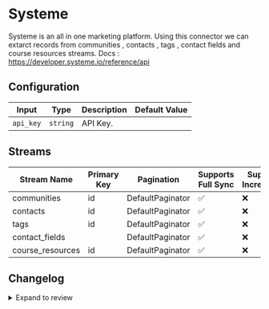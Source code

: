 # Systeme
Systeme is an all in one marketing platform.
Using this connector we can extarct records from communities , contacts , tags , contact fields and course resources streams.
Docs : https://developer.systeme.io/reference/api

## Configuration

| Input | Type | Description | Default Value |
|-------|------|-------------|---------------|
| `api_key` | `string` | API Key.  |  |

## Streams
| Stream Name | Primary Key | Pagination | Supports Full Sync | Supports Incremental |
|-------------|-------------|------------|---------------------|----------------------|
| communities | id | DefaultPaginator | ✅ |  ❌  |
| contacts | id | DefaultPaginator | ✅ |  ❌  |
| tags | id | DefaultPaginator | ✅ |  ❌  |
| contact_fields |  | DefaultPaginator | ✅ |  ❌  |
| course_resources | id | DefaultPaginator | ✅ |  ❌  |

## Changelog

<details>
  <summary>Expand to review</summary>

| Version          | Date              | Pull Request | Subject        |
|------------------|-------------------|--------------|----------------|
| 0.0.29 | 2025-09-17 | [66373](https://github.com/airbytehq/airbyte/pull/66373) | Update dependencies |
| 0.0.28 | 2025-09-09 | [65672](https://github.com/airbytehq/airbyte/pull/65672) | Update dependencies |
| 0.0.27 | 2025-08-24 | [65462](https://github.com/airbytehq/airbyte/pull/65462) | Update dependencies |
| 0.0.26 | 2025-08-16 | [64994](https://github.com/airbytehq/airbyte/pull/64994) | Update dependencies |
| 0.0.25 | 2025-08-02 | [64431](https://github.com/airbytehq/airbyte/pull/64431) | Update dependencies |
| 0.0.24 | 2025-07-26 | [63942](https://github.com/airbytehq/airbyte/pull/63942) | Update dependencies |
| 0.0.23 | 2025-07-05 | [62693](https://github.com/airbytehq/airbyte/pull/62693) | Update dependencies |
| 0.0.22 | 2025-06-28 | [62215](https://github.com/airbytehq/airbyte/pull/62215) | Update dependencies |
| 0.0.21 | 2025-06-21 | [61811](https://github.com/airbytehq/airbyte/pull/61811) | Update dependencies |
| 0.0.20 | 2025-06-14 | [60130](https://github.com/airbytehq/airbyte/pull/60130) | Update dependencies |
| 0.0.19 | 2025-05-04 | [58443](https://github.com/airbytehq/airbyte/pull/58443) | Update dependencies |
| 0.0.18 | 2025-04-12 | [58002](https://github.com/airbytehq/airbyte/pull/58002) | Update dependencies |
| 0.0.17 | 2025-04-05 | [56902](https://github.com/airbytehq/airbyte/pull/56902) | Update dependencies |
| 0.0.16 | 2025-03-22 | [56284](https://github.com/airbytehq/airbyte/pull/56284) | Update dependencies |
| 0.0.15 | 2025-03-08 | [55626](https://github.com/airbytehq/airbyte/pull/55626) | Update dependencies |
| 0.0.14 | 2025-03-01 | [55154](https://github.com/airbytehq/airbyte/pull/55154) | Update dependencies |
| 0.0.13 | 2025-02-22 | [54535](https://github.com/airbytehq/airbyte/pull/54535) | Update dependencies |
| 0.0.12 | 2025-02-15 | [54031](https://github.com/airbytehq/airbyte/pull/54031) | Update dependencies |
| 0.0.11 | 2025-02-08 | [53582](https://github.com/airbytehq/airbyte/pull/53582) | Update dependencies |
| 0.0.10 | 2025-02-01 | [53046](https://github.com/airbytehq/airbyte/pull/53046) | Update dependencies |
| 0.0.9 | 2025-01-25 | [52450](https://github.com/airbytehq/airbyte/pull/52450) | Update dependencies |
| 0.0.8 | 2025-01-18 | [51996](https://github.com/airbytehq/airbyte/pull/51996) | Update dependencies |
| 0.0.7 | 2025-01-11 | [51427](https://github.com/airbytehq/airbyte/pull/51427) | Update dependencies |
| 0.0.6 | 2024-12-28 | [50817](https://github.com/airbytehq/airbyte/pull/50817) | Update dependencies |
| 0.0.5 | 2024-12-21 | [50307](https://github.com/airbytehq/airbyte/pull/50307) | Update dependencies |
| 0.0.4 | 2024-12-14 | [49763](https://github.com/airbytehq/airbyte/pull/49763) | Update dependencies |
| 0.0.3 | 2024-12-12 | [49428](https://github.com/airbytehq/airbyte/pull/49428) | Update dependencies |
| 0.0.2 | 2024-12-11 | [49124](https://github.com/airbytehq/airbyte/pull/49124) | Starting with this version, the Docker image is now rootless. Please note that this and future versions will not be compatible with Airbyte versions earlier than 0.64 |
| 0.0.1 | 2024-10-30 | | Initial release by [@ombhardwajj](https://github.com/ombhardwajj) via Connector Builder |

</details>
